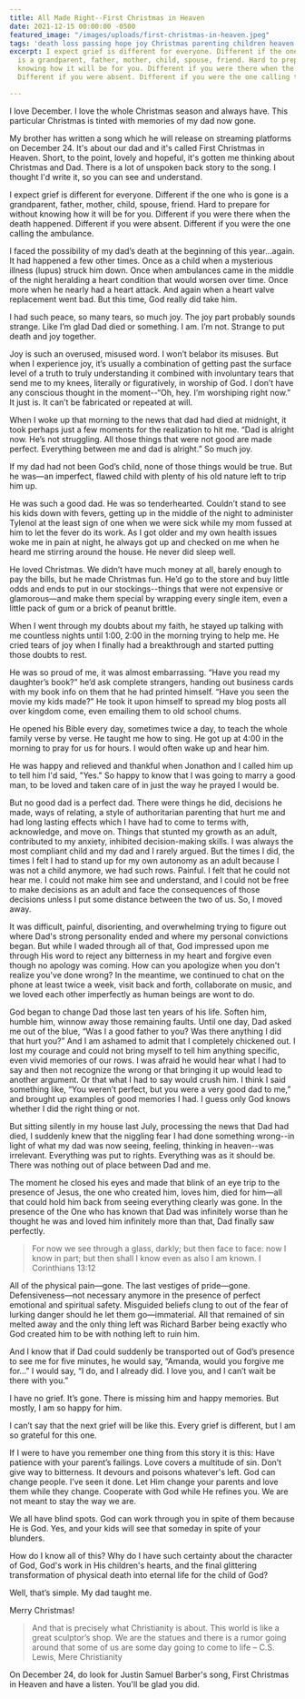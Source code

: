 ```yaml
---
title: All Made Right--First Christmas in Heaven
date: 2021-12-15 00:00:00 -0500
featured_image: "/images/uploads/first-christmas-in-heaven.jpeg"
tags: 'death loss passing hope joy Christmas parenting children heaven '
excerpt: I expect grief is different for everyone. Different if the one who is gone
  is a grandparent, father, mother, child, spouse, friend. Hard to prepare for without
  knowing how it will be for you. Different if you were there when the death happened.
  Different if you were absent. Different if you were the one calling the ambulance.

---
```

I love December. I love the whole Christmas season and always have. This particular Christmas is tinted with memories of my dad now gone.

My brother has written a song which he will release on streaming platforms on December 24. It's about our dad and it's called First Christmas in Heaven. Short, to the point, lovely and hopeful, it's gotten me thinking about Christmas and Dad. There is a lot of unspoken back story to the song. I thought I'd write it, so you can see and understand.

I expect grief is different for everyone. Different if the one who is gone is a grandparent, father, mother, child, spouse, friend. Hard to prepare for without knowing how it will be for you. Different if you were there when the death happened. Different if you were absent. Different if you were the one calling the ambulance.

I faced the possibility of my dad’s death at the beginning of this year…again. It had happened a few other times. Once as a child when a mysterious illness (lupus) struck him down. Once when ambulances came in the middle of the night heralding a heart condition that would worsen over time. Once more when he nearly had a heart attack. And again when a heart valve replacement went bad. But this time, God really did take him.

I had such peace, so many tears, so much joy. The joy part probably sounds strange. Like I’m glad Dad died or something. I am. I’m not. Strange to put death and joy together.

Joy is such an overused, misused word. I won’t belabor its misuses. But when I experience joy, it’s usually a combination of getting past the surface level of a truth to truly understanding it combined with involuntary tears that send me to my knees, literally or figuratively, in worship of God. I don’t have any conscious thought in the moment--“Oh, hey. I’m worshiping right now.” It just is. It can’t be fabricated or repeated at will.

When I woke up that morning to the news that dad had died at midnight, it took perhaps just a few moments for the realization to hit me. “Dad is alright now. He’s not struggling. All those things that were not good are made perfect. Everything between me and dad is alright.” So much joy.

If my dad had not been God’s child, none of those things would be true. But he was—an imperfect, flawed child with plenty of his old nature left to trip him up.

He was such a good dad. He was so tenderhearted. Couldn’t stand to see his kids down with fevers, getting up in the middle of the night to administer Tylenol at the least sign of one when we were sick while my mom fussed at him to let the fever do its work. As I got older and my own health issues woke me in pain at night, he always got up and checked on me when he heard me stirring around the house. He never did sleep well.

He loved Christmas. We didn’t have much money at all, barely enough to pay the bills, but he made Christmas fun. He’d go to the store and buy little odds and ends to put in our stockings--things that were not expensive or glamorous—and make them special by wrapping every single item, even a little pack of gum or a brick of peanut brittle.

When I went through my doubts about my faith, he stayed up talking with me countless nights until 1:00, 2:00 in the morning trying to help me. He cried tears of joy when I finally had a breakthrough and started putting those doubts to rest.

He was so proud of me, it was almost embarrassing. “Have you read my daughter’s book?” he’d ask complete strangers, handing out business cards with my book info on them that he had printed himself. “Have you seen the movie my kids made?” He took it upon himself to spread my blog posts all over kingdom come, even emailing them to old school chums.

He opened his Bible every day, sometimes twice a day, to teach the whole family verse by verse. He taught me how to sing. He got up at 4:00 in the morning to pray for us for hours. I would often wake up and hear him.

He was happy and relieved and thankful when Jonathon and I called him up to tell him I'd said, "Yes." So happy to know that I was going to marry a good man, to be loved and taken care of in just the way he prayed I would be.

But no good dad is a perfect dad. There were things he did, decisions he made, ways of relating, a style of authoritarian parenting that hurt me and had long lasting effects which I have had to come to terms with, acknowledge, and move on. Things that stunted my growth as an adult, contributed to my anxiety, inhibited decision-making skills. I was always the most compliant child and my dad and I rarely argued. But the times I did, the times I felt I had to stand up for my own autonomy as an adult because I was not a child anymore, we had such rows. Painful. I felt that he could not hear me. I could not make him see and understand, and I could not be free to make decisions as an adult and face the consequences of those decisions unless I put some distance between the two of us. So, I moved away.

It was difficult, painful, disorienting, and overwhelming trying to figure out where Dad's strong personality ended and where my personal convictions began. But while I waded through all of that, God impressed upon me through His word to reject any bitterness in my heart and forgive even though no apology was coming. How can you apologize when you don't realize you've done wrong? In the meantime, we continued to chat on the phone at least twice a week, visit back and forth, collaborate on music, and we loved each other imperfectly as human beings are wont to do.

God began to change Dad those last ten years of his life. Soften him, humble him, winnow away those remaining faults. Until one day, Dad asked me out of the blue, “Was I a good father to you? Was there anything I did that hurt you?” And I am ashamed to admit that I completely chickened out. I lost my courage and could not bring myself to tell him anything specific, even vivid memories of our rows. I was afraid he would hear what I had to say and then not recognize the wrong or that bringing it up would lead to another argument. Or that what I had to say would crush him. I think I said something like, “You weren’t perfect, but you were a very good dad to me,” and brought up examples of good memories I had. I guess only God knows whether I did the right thing or not.

But sitting silently in my house last July, processing the news that Dad had died, I suddenly knew that the niggling fear I had done something wrong--in light of what my dad was now seeing, feeling, thinking in heaven--was irrelevant. Everything was put to rights. Everything was as it should be. There was nothing out of place between Dad and me.

The moment he closed his eyes and made that blink of an eye trip to the presence of Jesus, the one who created him, loves him, died for him—all that could hold him back from seeing everything clearly was gone. In the presence of the One who has known that Dad was infinitely worse than he thought he was and loved him infinitely more than that, Dad finally saw perfectly.

> For now we see through a glass, darkly; but then face to face: now I know in part; but then shall I know even as also I am known. I Corinthians 13:12

All of the physical pain—gone. The last vestiges of pride—gone. Defensiveness—not necessary anymore in the presence of perfect emotional and spiritual safety. Misguided beliefs clung to out of the fear of lurking danger should he let them go—immaterial. All that remained of sin melted away and the only thing left was Richard Barber being exactly who God created him to be with nothing left to ruin him.

And I know that if Dad could suddenly be transported out of God’s presence to see me for five minutes, he would say, “Amanda, would you forgive me for…” I would say, “I do, and I already did. I love you, and I can’t wait be there with you.”

I have no grief. It’s gone. There is missing him and happy memories. But mostly, I am so happy for him.

I can’t say that the next grief will be like this. Every grief is different, but I am so grateful for this one.

If I were to have you remember one thing from this story it is this: Have patience with your parent’s failings. Love covers a multitude of sin. Don’t give way to bitterness. It devours and poisons whatever's left. God can change people. I’ve seen it done. Let Him change your parents and love them while they change. Cooperate with God while He refines you. We are not meant to stay the way we are.

We all have blind spots. God can work through you in spite of them because He is God. Yes, and your kids will see that someday in spite of your blunders.

How do I know all of this? Why do I have such certainty about the character of God, God's work in His children's hearts, and the final glittering transformation of physical death into eternal life for the child of God?

Well, that’s simple. My dad taught me.

Merry Christmas!

> And that is precisely what Christianity is about. This world is like a great sculptor’s shop. We are the statues and there is a rumor going around that some of us are some day going to come to life – C.S. Lewis, Mere Christianity

On December 24, do look for Justin Samuel Barber's song, First Christmas in Heaven and have a listen. You'll be glad you did. 